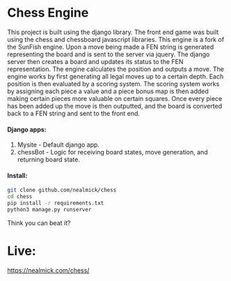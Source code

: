 # Chess Engine

This project is built using the django library.  The front end game was built using the chess and chessboard javascript libraries.  This engine is a fork of the SunFish engine.  Upon a move being made a FEN string is generated representing the board and is sent to the server via jquery.  The django server then creates a board and updates its status to the FEN representation.  The engine calculates the position and outputs a move.  The engine works by first generating all legal moves up to a certain depth.  Each position is then evaluated by a scoring system.  The scoring system works by assigning each piece a value and a piece bonus map is then added making certain pieces more valuable on certain squares.  Once every piece has been added up the move is then outputted, and the board is converted back to a FEN string and sent to the front end. 

#### Django apps:
1.  Mysite - Default django app.
2.  chessBot - Logic for receiving board states, move generation, and returning board state.

#### Install:
```bash
git clone github.com/nealmick/chess
cd chess
pip install -r requirements.txt
python3 manage.py runserver
```

Think you can beat it?
# Live:
https://nealmick.com/chess/

